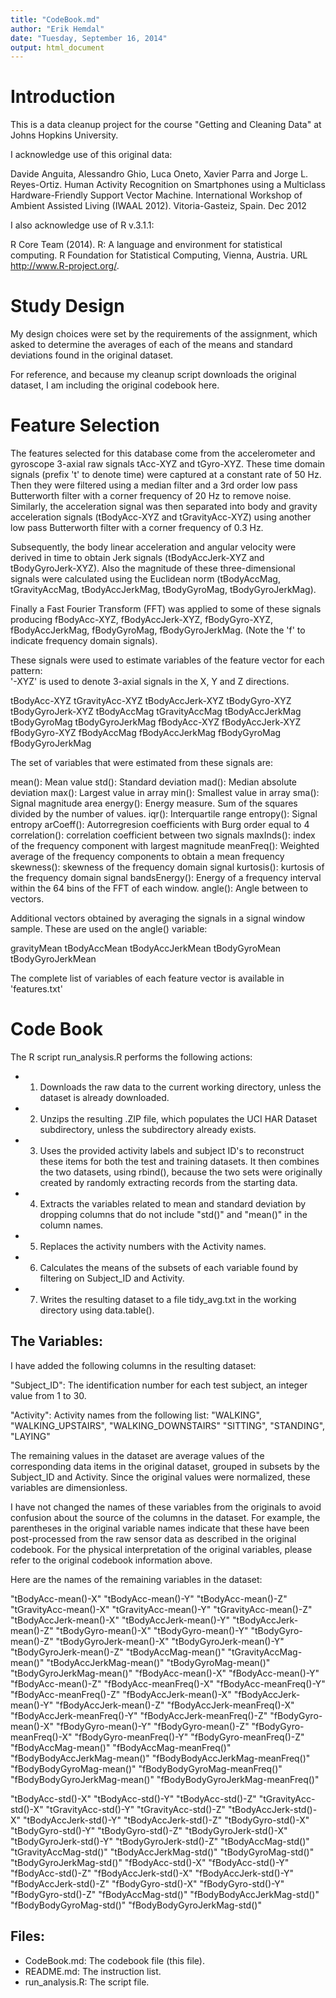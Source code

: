 ```yaml
---
title: "CodeBook.md"
author: "Erik Hemdal"
date: "Tuesday, September 16, 2014"
output: html_document
---
```


# Introduction
This is a data cleanup project for the course "Getting and Cleaning Data" at 
Johns Hopkins University.

I acknowledge use of this original data:

Davide Anguita, Alessandro Ghio, Luca Oneto, Xavier Parra and Jorge L. Reyes-Ortiz. Human Activity Recognition on Smartphones using a Multiclass Hardware-Friendly Support Vector Machine. International Workshop of Ambient Assisted Living (IWAAL 2012). Vitoria-Gasteiz, Spain. Dec 2012

I also acknowledge use of R v.3.1.1:

R Core Team (2014). R: A language and environment for statistical computing. R Foundation for
  Statistical Computing, Vienna, Austria. URL http://www.R-project.org/.

# Study Design

My design choices were set by the requirements of the assignment, which asked to determine the averages of each of the means and standard deviations found in the original dataset.

For reference, and because my cleanup script downloads the original dataset, I am including the original codebook here.

Feature Selection 
=================

The features selected for this database come from the accelerometer and gyroscope 3-axial raw signals tAcc-XYZ and tGyro-XYZ. These time domain signals (prefix 't' to denote time) were captured at a constant rate of 50 Hz. Then they were filtered using a median filter and a 3rd order low pass Butterworth filter with a corner frequency of 20 Hz to remove noise. Similarly, the acceleration signal was then separated into body and gravity acceleration signals (tBodyAcc-XYZ and tGravityAcc-XYZ) using another low pass Butterworth filter with a corner frequency of 0.3 Hz. 

Subsequently, the body linear acceleration and angular velocity were derived in time to obtain Jerk signals (tBodyAccJerk-XYZ and tBodyGyroJerk-XYZ). Also the magnitude of these three-dimensional signals were calculated using the Euclidean norm (tBodyAccMag, tGravityAccMag, tBodyAccJerkMag, tBodyGyroMag, tBodyGyroJerkMag). 

Finally a Fast Fourier Transform (FFT) was applied to some of these signals producing fBodyAcc-XYZ, fBodyAccJerk-XYZ, fBodyGyro-XYZ, fBodyAccJerkMag, fBodyGyroMag, fBodyGyroJerkMag. (Note the 'f' to indicate frequency domain signals). 

These signals were used to estimate variables of the feature vector for each pattern:  
'-XYZ' is used to denote 3-axial signals in the X, Y and Z directions.

tBodyAcc-XYZ
tGravityAcc-XYZ
tBodyAccJerk-XYZ
tBodyGyro-XYZ
tBodyGyroJerk-XYZ
tBodyAccMag
tGravityAccMag
tBodyAccJerkMag
tBodyGyroMag
tBodyGyroJerkMag
fBodyAcc-XYZ
fBodyAccJerk-XYZ
fBodyGyro-XYZ
fBodyAccMag
fBodyAccJerkMag
fBodyGyroMag
fBodyGyroJerkMag

The set of variables that were estimated from these signals are: 

mean(): Mean value
std(): Standard deviation
mad(): Median absolute deviation 
max(): Largest value in array
min(): Smallest value in array
sma(): Signal magnitude area
energy(): Energy measure. Sum of the squares divided by the number of values. 
iqr(): Interquartile range 
entropy(): Signal entropy
arCoeff(): Autorregresion coefficients with Burg order equal to 4
correlation(): correlation coefficient between two signals
maxInds(): index of the frequency component with largest magnitude
meanFreq(): Weighted average of the frequency components to obtain a mean frequency
skewness(): skewness of the frequency domain signal 
kurtosis(): kurtosis of the frequency domain signal 
bandsEnergy(): Energy of a frequency interval within the 64 bins of the FFT of each window.
angle(): Angle between to vectors.

Additional vectors obtained by averaging the signals in a signal window sample. These are used on the angle() variable:

gravityMean
tBodyAccMean
tBodyAccJerkMean
tBodyGyroMean
tBodyGyroJerkMean

The complete list of variables of each feature vector is available in 'features.txt'

# Code Book

The R script run_analysis.R performs the following actions:

- 1) Downloads the raw data to the current working directory, unless the dataset is already downloaded.
- 2) Unzips the resulting .ZIP file, which populates the UCI HAR Dataset subdirectory, unless the subdirectory already exists.
- 3) Uses the provided activity labels and subject ID's to reconstruct these items for both the test and training datasets.  It then combines the two datasets, using rbind(), because the two sets were originally created by randomly extracting records from the starting data.
- 4) Extracts the variables related to mean and standard deviation by dropping columns that do not include "std()" and "mean()" in the column names. 
- 5) Replaces the activity numbers with the Activity names.
- 6) Calculates the means of the subsets of each variable found by filtering on Subject_ID and Activity.
- 7) Writes the resulting dataset to a file tidy_avg.txt in the working directory using data.table().

## The Variables:

I have added the following columns in the resulting dataset:

"Subject_ID": The identification number for each test subject, an integer value from 1 to 30.

"Activity": Activity names from the following list: "WALKING", "WALKING_UPSTAIRS", "WALKING_DOWNSTAIRS" "SITTING", "STANDING", "LAYING"       

The remaining values in the dataset are average values of the corresponding data items in the original dataset, grouped in subsets by the Subject_ID and Activity.  Since the original values were normalized, these variables are dimensionless.

I have not changed the names of these variables from the originals to avoid confusion about the source of the columns in the dataset.  For example, the parentheses in the original variable names indicate that these have been post-processed from the raw sensor data as described in the original codebook.  For the physical interpretation of the original variables, please refer to the original codebook information above. 

Here are the names of the remaining variables in the dataset:

"tBodyAcc-mean()-X" "tBodyAcc-mean()-Y" "tBodyAcc-mean()-Z" 
"tGravityAcc-mean()-X" "tGravityAcc-mean()-Y" "tGravityAcc-mean()-Z" 
"tBodyAccJerk-mean()-X" "tBodyAccJerk-mean()-Y" "tBodyAccJerk-mean()-Z" 
"tBodyGyro-mean()-X" "tBodyGyro-mean()-Y" "tBodyGyro-mean()-Z" 
"tBodyGyroJerk-mean()-X" "tBodyGyroJerk-mean()-Y" "tBodyGyroJerk-mean()-Z" 
"tBodyAccMag-mean()" "tGravityAccMag-mean()" "tBodyAccJerkMag-mean()" 
"tBodyGyroMag-mean()" "tBodyGyroJerkMag-mean()" 
"fBodyAcc-mean()-X" "fBodyAcc-mean()-Y" "fBodyAcc-mean()-Z" 
"fBodyAcc-meanFreq()-X" "fBodyAcc-meanFreq()-Y" "fBodyAcc-meanFreq()-Z" 
"fBodyAccJerk-mean()-X" "fBodyAccJerk-mean()-Y" "fBodyAccJerk-mean()-Z" 
"fBodyAccJerk-meanFreq()-X" "fBodyAccJerk-meanFreq()-Y" "fBodyAccJerk-meanFreq()-Z" 
"fBodyGyro-mean()-X" "fBodyGyro-mean()-Y" "fBodyGyro-mean()-Z" 
"fBodyGyro-meanFreq()-X" "fBodyGyro-meanFreq()-Y" "fBodyGyro-meanFreq()-Z" 
"fBodyAccMag-mean()" "fBodyAccMag-meanFreq()" "fBodyBodyAccJerkMag-mean()" 
"fBodyBodyAccJerkMag-meanFreq()" "fBodyBodyGyroMag-mean()" "fBodyBodyGyroMag-meanFreq()" "fBodyBodyGyroJerkMag-mean()" "fBodyBodyGyroJerkMag-meanFreq()" 

"tBodyAcc-std()-X" "tBodyAcc-std()-Y" "tBodyAcc-std()-Z" 
"tGravityAcc-std()-X" "tGravityAcc-std()-Y" "tGravityAcc-std()-Z" 
"tBodyAccJerk-std()-X" "tBodyAccJerk-std()-Y" "tBodyAccJerk-std()-Z" 
"tBodyGyro-std()-X" "tBodyGyro-std()-Y" "tBodyGyro-std()-Z" 
"tBodyGyroJerk-std()-X" "tBodyGyroJerk-std()-Y" "tBodyGyroJerk-std()-Z" 
"tBodyAccMag-std()" "tGravityAccMag-std()" "tBodyAccJerkMag-std()" "tBodyGyroMag-std()" "tBodyGyroJerkMag-std()" 
"fBodyAcc-std()-X" "fBodyAcc-std()-Y" "fBodyAcc-std()-Z" 
"fBodyAccJerk-std()-X" "fBodyAccJerk-std()-Y" "fBodyAccJerk-std()-Z" 
"fBodyGyro-std()-X" "fBodyGyro-std()-Y" "fBodyGyro-std()-Z" 
"fBodyAccMag-std()" "fBodyBodyAccJerkMag-std()" "fBodyBodyGyroMag-std()" 
"fBodyBodyGyroJerkMag-std()"

## Files:
- CodeBook.md:  The codebook file (this file).
- README.md: The instruction list.
- run_analysis.R: The script file.
